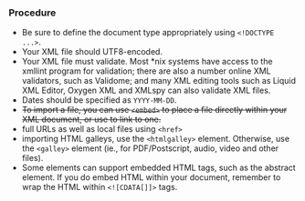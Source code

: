 ### Procedure
* Be sure to define the document type appropriately using `<!DOCTYPE ...>`.
* Your XML file should UTF8-encoded.
* Your XML file must validate. Most *nix systems have access to the xmllint program for validation; there are also a number online XML validators, such as Validome; and many XML editing tools such as Liquid XML Editor, Oxygen XML and XMLspy can also validate XML files.
* Dates should be specified as `YYYY-MM-DD`.
* ~~To import a file, you can use `<embed>` to place a file directly within your XML document, or use <href> to link to one.~~
* full URLs as well as local files using `<href>`
* importing HTML galleys, use the `<htmlgalley>` element. Otherwise, use the `<galley>` element (ie., for PDF/Postscript, audio, video and other files).
* Some elements can support embedded HTML tags, such as the abstract element. If you do embed HTML within your document, remember to wrap the HTML within `<![CDATA[]]>` tags.
